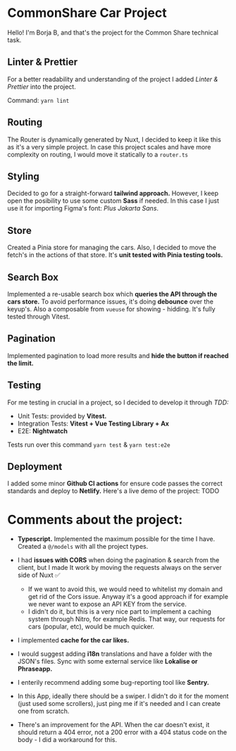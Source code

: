 # CommonShare Car Project

Hello! I'm Borja B, and that's the project for the Common Share technical task.

## Linter & Prettier

For a better readability and understanding of the project I added _Linter & Prettier_ into the project.

Command: `yarn lint`

## Routing

The Router is dynamically generated by Nuxt, I decided to keep it like this as it's a very simple project. In case this project scales and have more complexity on routing, I would move it statically to a `router.ts`

## Styling

Decided to go for a straight-forward **tailwind approach.** However, I keep open the posibility to use some custom **Sass** if needed. In this case I just use it for importing Figma's font: _Plus Jakarta Sans_.

## Store

Created a Pinia store for managing the cars. Also, I decided to move the fetch's in the actions of that store. It's **unit tested with Pinia testing tools.**

## Search Box

Implemented a re-usable search box which **queries the API through the cars store.** To avoid performance issues, it's doing **debounce** over the keyup's. Also a composable from `vueuse`
for showing - hidding. It's fully tested through Vitest.

## Pagination

Implemented pagination to load more results and **hide the button if reached the limit.**

## Testing

For me testing in crucial in a project, so I decided to develop it through _TDD:_

- Unit Tests: provided by **Vitest.**
- Integration Tests: **Vitest + Vue Testing Library + Ax**
- E2E: **Nightwatch**

Tests run over this command `yarn test` & `yarn test:e2e`

## Deployment

I added some minor **Github CI actions** for ensure code passes the correct standards and deploy to **Netlify.** Here's a live demo of the project: TODO

# Comments about the project:

- **Typescript.** Implemented the maximum possible for the time I have. Created a `@/models` with all the project types.
- I had **issues with CORS** when doing the pagination & search from the client, but I made It work by moving the requests always on the server side of Nuxt ✅
  - If we want to avoid this, we would need to whitelist my domain and get rid of the Cors issue. Anyway it's a good approach if for example we never want to expose an API KEY from the service.
  - I didn't do it, but this is a very nice part to implement a caching system through Nitro, for example Redis. That way, our requests for cars (popular, etc), would be much quicker.
- I implemented **cache for the car likes.**

- I would suggest adding **i18n** translations and have a folder with the JSON's files. Sync with some external service like **Lokalise or Phraseapp.**
- I enterily recommend adding some bug-reporting tool like **Sentry.**
- In this App, ideally there should be a swiper. I didn't do it for the moment (just used some scrollers), just ping me if it's needed and I can create one from scratch.
- There's an improvement for the API. When the car doesn't exist, it should return a 404 error, not a 200 error with a 404 status code on the body - I did a workaround for this.
